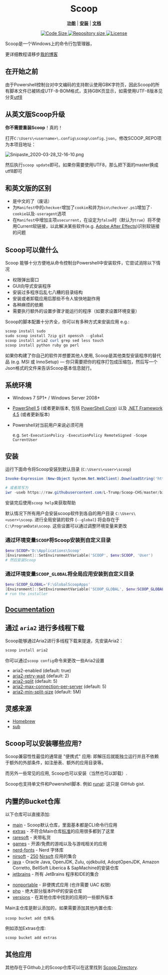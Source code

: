 <p align="center">
<!--<img src="scoop.png" alt="Long live Scoop!"/>-->
    <h1 align="center">Scoop</h1>
</p>
<p align="center">
<b><a href="https://github.com/L-Trump/scoop-CHS#Scoop可以做什么">功能</a></b>
|
<b><a href="https://github.com/L-Trump/scoop-CHS#安装">安装</a></b>
|
<b><a href="https://github.com/lukesampson/scoop/wiki">文档</a></b>
</p>
<p align="center" >
    <a href="https://github.com/L-Trump/scoop-CHS">
        <img src="https://img.shields.io/github/languages/code-size/L-Trump/Scoop-CHS.svg" alt="Code Size" />
    </a>
    <a href="https://github.com/L-Trump/scoop-CHS">
        <img src="https://img.shields.io/github/repo-size/L-Trump/Scoop-CHS.svg" alt="Repository size" />
    </a><!--
    <a href="https://ci.appveyor.com/project/lukesampson/scoop">
        <img src="https://ci.appveyor.com/api/projects/status/05foxatmrqo0l788?svg=true" alt="Build Status" />
    </a>
    <a href="https://discord.gg/s9yRQHt">
        <img src="https://img.shields.io/badge/chat-on%20discord-7289DA.svg" alt="Discord Chat" />
    </a>
    <a href="https://gitter.im/lukesampson/scoop">
        <img src="https://badges.gitter.im/lukesampson/scoop.png" alt="Gitter Chat" />
    </a>-->
    <a href="https://github.com/L-Trump/Scoop-CHS/blob/master/LICENSE">
        <img src="https://img.shields.io/github/license/L-Trump/Scoop-CHS.svg" alt="License" />
    </a>
</p>

Scoop是一个Windows上的命令行包管理器，

更详细教程请移步[我的博客](https://blog.xqh.ma/_posts/2020-03-09-Windows%E5%8C%85%E7%AE%A1%E7%90%86%E5%99%A8-Scoop%E7%9A%84%E5%AE%89%E8%A3%85%E4%B8%8E%E4%BD%BF%E7%94%A8&%E5%B8%B8%E7%94%A8%E8%BD%AF%E4%BB%B6%E6%8E%A8%E8%8D%90/)

## 在开始之前

由于Powershell控制台对中文编码的支持默认使用GBK字符页，因此Scoop的所有脚本文件已被转成UTF-8-BOM格式，支持GBK页显示，如需使用UTF-8版本见分支[utf8](https://github.com/L-Trump/scoop-CHS/tree/utf8)

## 从英文版Scoop升级

**你不需要重装Scoop**！真的！

打开`C:\Users\<username>\.config\scoop\config.json`，修改SCOOP_REPO项为本项目地址：

![Snipaste_2020-03-28_12-16-10.png](https://xqhma.oss-cn-hangzhou.aliyuncs.com/image/Snipaste_2020-03-28_12-16-10.png)

然后执行`scoop update`即可。如果你需要使用UTF8，那么把下面的master换成utf8即可

## 和英文版的区别

- 是中文的了（废话）
- 为`Manifest`中的`checkver`增加了`cookie`和并为`bin\checkver.ps1`增加了`-cookie`以及`-useragent`选项
- 在`Manifest`中增加主项`usecurrent`，在设定为`false`时（默认为`true`）将不使用Current软链接，以此解决某些软件(e.g. [Adobe After Effects](https://github.com/L-Trump/scoop-raresoft/blob/master/bucket/AdobeAfterEffectsCC2020.json))识别软链接的问题

## Scoop可以做什么

Scoop 能够十分方便地从命令控制台Powershell中安装软件，它尝试消除以下情况

- 权限弹出窗口
- GUI向导式安装程序
- 安装过多程序后乱七八糟的目录结构
- 安装或者卸载应用后那些不令人愉快地副作用
- 各种麻烦的依赖
- 需要执行额外的设置步骤才能运行的程序（如要求设置环境变量）

Scoop的脚本配置十分齐全，你可以有多种方式来安装应用 e.g.:

```powershell
scoop install sudo
sudo scoop install 7zip git openssh --global
scoop install aria2 curl grep sed less touch
scoop install python ruby go perl
```

如果你构建了你自己的软件并想要其他人使用, Scoop是其他类型安装程序的替代品 (e.g. MSI 或 InnoSetup) — 你只需要把你的程序打包成压缩包，然后写一个Json格式的文件来告诉Scoop基本信息就行。

## 系统环境

- Windows 7 SP1+ / Windows Server 2008+

- [PowerShell 5](https://aka.ms/wmf5download) (或者更新版本, 包括 [PowerShell Core](https://docs.microsoft.com/en-us/powershell/scripting/install/installing-powershell-core-on-windows?view=powershell-6)) 以及 [.NET Framework 4.5](https://www.microsoft.com/net/download) (或者更新版本)

- Powershell对当前用户来说必须可用

   e.g. `Set-ExecutionPolicy -ExecutionPolicy RemoteSigned -Scope CurrentUser`

## 安装

运行下面命令将Scoop安装到默认目录 (`C:\Users\<user>\scoop`)

```powershell
Invoke-Expression (New-Object System.Net.WebClient).DownloadString('https://raw.githubusercontent.com/L-Trump/Scoop-CHS/master/bin/install.ps1')

# 或者简写为
iwr -useb https://raw.githubusercontent.com/L-Trump/Scoop-CHS/master/bin/install.ps1 | iex
```

安装完后使用`scoop help`来获取帮助

默认情况下所有用户会安装scoop软件到各自的用户目录 `C:\Users\<user>\scoop`.
进行全局安装的软件 (`--global`) 将会存在于 `C:\ProgramData\scoop`.
这些设置可以通过调整环境变量来更改

### 通过环境变量`SCOOP`将Scoop安装到自定义目录

```powershell
$env:SCOOP='D:\Applications\Scoop'
[Environment]::SetEnvironmentVariable('SCOOP', $env:SCOOP, 'User')
# 然后安装Scoop
```

### 通过环境变量`SCOOP_GLOBAL`将全局应用安装到自定义目录

```powershell
$env:SCOOP_GLOBAL='F:\GlobalScoopApps'
[Environment]::SetEnvironmentVariable('SCOOP_GLOBAL', $env:SCOOP_GLOBAL, 'Machine')
# run the installer
```

## [Documentation](https://github.com/L-Trump/scoop-CHS/wiki)

## 通过 `aria2` 进行多线程下载

Scoop能够通过Aria2进行多线程下载来提速，先安装Aria2：

```powershell
scoop install aria2
```

你可以通过`scoop config`命令来更改一些Aria2设置

- aria2-enabled (default: true) 
- [aria2-retry-wait](https://aria2.github.io/manual/en/html/aria2c.html#cmdoption-retry-wait) (default: 2)
- [aria2-split](https://aria2.github.io/manual/en/html/aria2c.html#cmdoption-s) (default: 5)
- [aria2-max-connection-per-server](https://aria2.github.io/manual/en/html/aria2c.html#cmdoption-x) (default: 5)
- [aria2-min-split-size](https://aria2.github.io/manual/en/html/aria2c.html#cmdoption-k) (default: 5M)

## 灵感来源

- [Homebrew](http://mxcl.github.io/homebrew/)
- [sub](https://github.com/37signals/sub#readme)

## Scoop可以安装哪些应用?

Scoop兼容性性最佳的通常是 "便携式" 应用: 即解压后就能独立运行并且不依赖于额外的外部条件，如注册表、额外的应用目录等。

而另外一些常见的应用, Scoop也可以安装（当然也可以卸载）.

Scoop也支持单文件和Powershell脚本. 例如 [runat](https://github.com/ScoopInstaller/Main/blob/master/bucket/runat.json): 这只是 GitHub gist.

## 内置的Bucket仓库

以下仓库可以直接添加:

- [main](https://github.com/ScoopInstaller/Main) - Scoop默认仓库，里面基本都是CLI命令行应用
- [extras](https://github.com/lukesampson/scoop-extras) - 不符合Main仓库[标准](https://github.com/lukesampson/scoop/wiki/Criteria-for-including-apps-in-the-main-bucket)的应用很多都到了这里
- [raresoft](https://github.com/L-Trump/scoop-raresoft) - 夹带私货
- [games](https://github.com/Calinou/scoop-games) - 开源/免费的游戏以及与游戏相关的应用
- [nerd-fonts](https://github.com/matthewjberger/scoop-nerd-fonts) -  Nerd 字体库
- [nirsoft](https://github.com/kodybrown/scoop-nirsoft) - [250](https://github.com/rasa/scoop-directory/blob/master/by-score.md#MCOfficer_scoop-nirsoft) [Nirsoft](https://nirsoft.net) 应用的集合
- [java](https://github.com/ScoopInstaller/Java) - Oracle Java, OpenJDK, Zulu, ojdkbuild, AdoptOpenJDK, Amazon Corretto, BellSoft Liberica & SapMachine的安装仓库
- [jetbrains](https://github.com/Ash258/Scoop-JetBrains) - 所有 JetBrains 程序和IDE的集合
<!-- * [nightlies](https://github.com/ScoopInstaller/Nightlies) - No longer used -->
- [nonportable](https://github.com/TheRandomLabs/scoop-nonportable) - 非便携式应用 (也许需要 UAC 权限)
- [php](https://github.com/ScoopInstaller/PHP) - 绝大部分版本PHP的安装仓库
- [versions](https://github.com/ScoopInstaller/Versions) - 在其他仓库中找到的应用的一些额外版本

Main主仓库是默认添加的，如果需要添加其他内置仓库:
```
scoop bucket add 仓库名
```
例如添加Extras仓库:
```
scoop bucket add extras
```

## 其他应用

其他存在于Github上的Scoop仓库可以在这里找到 [Scoop Directory](https://github.com/rasa/scoop-directory).

